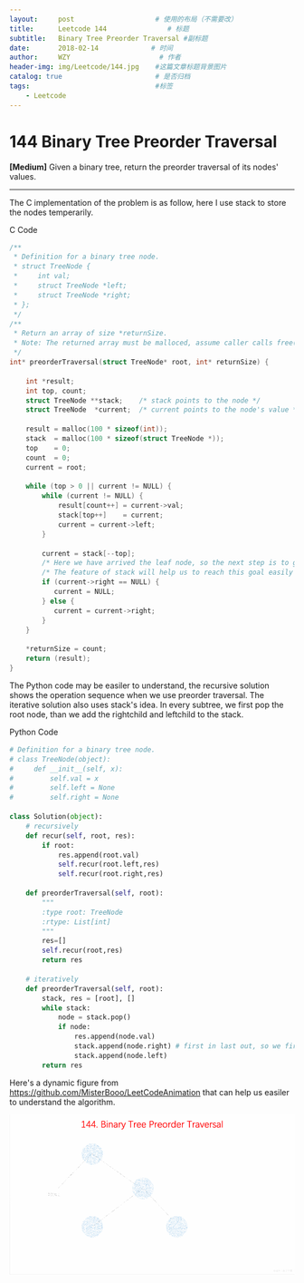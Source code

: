 ```yaml
---
layout:     post                    # 使用的布局（不需要改）
title:      Leetcode 144               # 标题 
subtitle:   Binary Tree Preorder Traversal #副标题
date:       2018-02-14             # 时间
author:     WZY                      # 作者
header-img: img/Leetcode/144.jpg    #这篇文章标题背景图片
catalog: true                       # 是否归档
tags:                               #标签
    - Leetcode
--- 
```

# 144 Binary Tree Preorder Traversal
**[Medium]**
Given a binary tree, return the preorder traversal of its nodes' values.

***

The C implementation of the problem is as follow, here I use stack to store the nodes temperarily.

C Code
```c
/**
 * Definition for a binary tree node.
 * struct TreeNode {
 *     int val;
 *     struct TreeNode *left;
 *     struct TreeNode *right;
 * };
 */
/**
 * Return an array of size *returnSize.
 * Note: The returned array must be malloced, assume caller calls free().
 */
int* preorderTraversal(struct TreeNode* root, int* returnSize) {
   
    int *result;
    int top, count;
    struct TreeNode **stack;    /* stack points to the node */
    struct TreeNode  *current;  /* current points to the node's value */
    
    result = malloc(100 * sizeof(int));
    stack  = malloc(100 * sizeof(struct TreeNode *));
    top    = 0;
    count  = 0;
    current = root;
    
    while (top > 0 || current != NULL) {  
        while (current != NULL) {
            result[count++] = current->val;
            stack[top++]    = current;
            current = current->left;
        }
        
        current = stack[--top]; 
        /* Here we have arrived the leaf node, so the next step is to go back and search the right one */
        /* The feature of stack will help us to reach this goal easily */
        if (current->right == NULL) {
           current = NULL;
        } else {
           current = current->right;
        }
    }
    
    *returnSize = count;
    return (result);
}
```

The Python code may be easiler to understand, the recursive solution shows the operation sequence when we use preorder traversal.
The iterative solution also uses stack's idea. In every subtree, we first pop the root node, than we add the rightchild and leftchild to the stack.

Python Code
```python
# Definition for a binary tree node.
# class TreeNode(object):
#     def __init__(self, x):
#         self.val = x
#         self.left = None
#         self.right = None

class Solution(object):
    # recursively
    def recur(self, root, res):
        if root:
            res.append(root.val)
            self.recur(root.left,res)
            self.recur(root.right,res)
        
    def preorderTraversal(self, root):
        """
        :type root: TreeNode
        :rtype: List[int]
        """
        res=[]
        self.recur(root,res)
        return res
        
    # iteratively
    def preorderTraversal(self, root):
        stack, res = [root], []
        while stack:
            node = stack.pop()
            if node:
                res.append(node.val)
                stack.append(node.right) # first in last out, so we first append 'right'
                stack.append(node.left)
        return res
```

Here's a dynamic figure from https://github.com/MisterBooo/LeetCodeAnimation that can help us easiler to understand the algorithm.

![](https://github.com/Tinky2013/Leetcode-solving/raw/master/img/144.gif)
